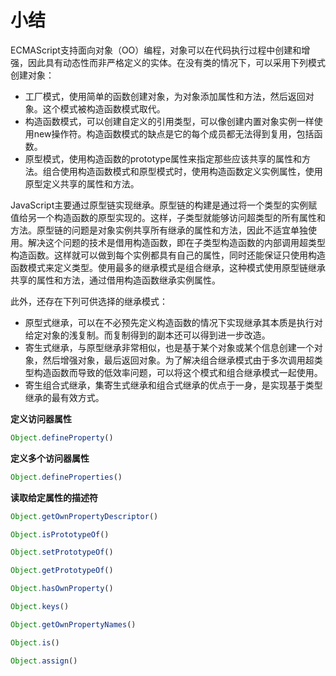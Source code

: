 # 小结

ECMAScript支持面向对象（OO）编程，对象可以在代码执行过程中创建和增强，因此具有动态性而非严格定义的实体。在没有类的情况下，可以采用下列模式创建对象：

* 工厂模式，使用简单的函数创建对象，为对象添加属性和方法，然后返回对象。这个模式被构造函数模式取代。
* 构造函数模式，可以创建自定义的引用类型，可以像创建内置对象实例一样使用new操作符。构造函数模式的缺点是它的每个成员都无法得到复用，包括函数。
* 原型模式，使用构造函数的prototype属性来指定那些应该共享的属性和方法。组合使用构造函数模式和原型模式时，使用构造函数定义实例属性，使用原型定义共享的属性和方法。

JavaScript主要通过原型链实现继承。原型链的构建是通过将一个类型的实例赋值给另一个构造函数的原型实现的。这样，子类型就能够访问超类型的所有属性和方法。原型链的问题是对象实例共享所有继承的属性和方法，因此不适宜单独使用。解决这个问题的技术是借用构造函数，即在子类型构造函数的内部调用超类型构造函数。这样就可以做到每个实例都具有自己的属性，同时还能保证只使用构造函数模式来定义类型。使用最多的继承模式是组合继承，这种模式使用原型链继承共享的属性和方法，通过借用构造函数继承实例属性。

此外，还存在下列可供选择的继承模式：

* 原型式继承，可以在不必预先定义构造函数的情况下实现继承其本质是执行对给定对象的浅复制。而复制得到的副本还可以得到进一步改造。
* 寄生式继承，与原型继承非常相似，也是基于某个对象或某个信息创建一个对象，然后增强对象，最后返回对象。为了解决组合继承模式由于多次调用超类型构造函数而导致的低效率问题，可以将这个模式和组合继承模式一起使用。
* 寄生组合式继承，集寄生式继承和组合式继承的优点于一身，是实现基于类型继承的最有效方式。

**定义访问器属性**

```javascript
Object.defineProperty()
```

**定义多个访问器属性**

```javascript
Object.defineProperties()
```

**读取给定属性的描述符**

```javascript
Object.getOwnPropertyDescriptor()
```

```javascript
Object.isPrototypeOf()

Object.setPrototypeOf()

Object.getPrototypeOf()

Object.hasOwnProperty()
```

```javascript
Object.keys()

Object.getOwnPropertyNames()

Object.is()

Object.assign()

```